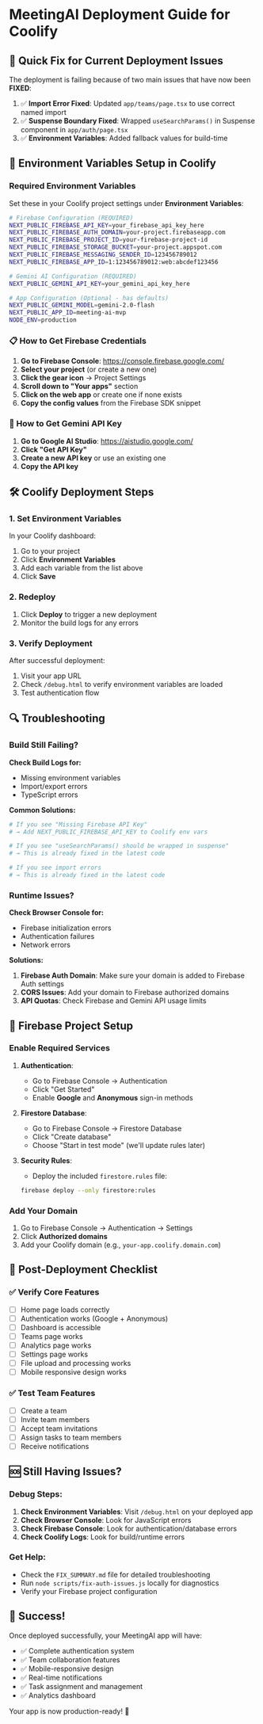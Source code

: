 # MeetingAI Deployment Guide for Coolify

## 🚀 Quick Fix for Current Deployment Issues

The deployment is failing because of two main issues that have now been **FIXED**:

1. ✅ **Import Error Fixed**: Updated `app/teams/page.tsx` to use correct named import
2. ✅ **Suspense Boundary Fixed**: Wrapped `useSearchParams()` in Suspense component in `app/auth/page.tsx`
3. ✅ **Environment Variables**: Added fallback values for build-time

## 🔧 Environment Variables Setup in Coolify

### Required Environment Variables

Set these in your Coolify project settings under **Environment Variables**:

```bash
# Firebase Configuration (REQUIRED)
NEXT_PUBLIC_FIREBASE_API_KEY=your_firebase_api_key_here
NEXT_PUBLIC_FIREBASE_AUTH_DOMAIN=your-project.firebaseapp.com
NEXT_PUBLIC_FIREBASE_PROJECT_ID=your-firebase-project-id
NEXT_PUBLIC_FIREBASE_STORAGE_BUCKET=your-project.appspot.com
NEXT_PUBLIC_FIREBASE_MESSAGING_SENDER_ID=123456789012
NEXT_PUBLIC_FIREBASE_APP_ID=1:123456789012:web:abcdef123456

# Gemini AI Configuration (REQUIRED)
NEXT_PUBLIC_GEMINI_API_KEY=your_gemini_api_key_here

# App Configuration (Optional - has defaults)
NEXT_PUBLIC_GEMINI_MODEL=gemini-2.0-flash
NEXT_PUBLIC_APP_ID=meeting-ai-mvp
NODE_ENV=production
```

### 📋 How to Get Firebase Credentials

1. **Go to Firebase Console**: https://console.firebase.google.com/
2. **Select your project** (or create a new one)
3. **Click the gear icon** → Project Settings
4. **Scroll down to "Your apps"** section
5. **Click on the web app** or create one if none exists
6. **Copy the config values** from the Firebase SDK snippet

### 🔑 How to Get Gemini API Key

1. **Go to Google AI Studio**: https://aistudio.google.com/
2. **Click "Get API Key"**
3. **Create a new API key** or use an existing one
4. **Copy the API key**

## 🛠️ Coolify Deployment Steps

### 1. Set Environment Variables
In your Coolify dashboard:
1. Go to your project
2. Click **Environment Variables**
3. Add each variable from the list above
4. Click **Save**

### 2. Redeploy
1. Click **Deploy** to trigger a new deployment
2. Monitor the build logs for any errors

### 3. Verify Deployment
After successful deployment:
1. Visit your app URL
2. Check `/debug.html` to verify environment variables are loaded
3. Test authentication flow

## 🔍 Troubleshooting

### Build Still Failing?

**Check Build Logs for:**
- Missing environment variables
- Import/export errors
- TypeScript errors

**Common Solutions:**
```bash
# If you see "Missing Firebase API Key"
# → Add NEXT_PUBLIC_FIREBASE_API_KEY to Coolify env vars

# If you see "useSearchParams() should be wrapped in suspense"
# → This is already fixed in the latest code

# If you see import errors
# → This is already fixed in the latest code
```

### Runtime Issues?

**Check Browser Console for:**
- Firebase initialization errors
- Authentication failures
- Network errors

**Solutions:**
1. **Firebase Auth Domain**: Make sure your domain is added to Firebase Auth settings
2. **CORS Issues**: Add your domain to Firebase authorized domains
3. **API Quotas**: Check Firebase and Gemini API usage limits

## 🎯 Firebase Project Setup

### Enable Required Services

1. **Authentication**:
   - Go to Firebase Console → Authentication
   - Click "Get Started"
   - Enable **Google** and **Anonymous** sign-in methods

2. **Firestore Database**:
   - Go to Firebase Console → Firestore Database
   - Click "Create database"
   - Choose "Start in test mode" (we'll update rules later)

3. **Security Rules**:
   - Deploy the included `firestore.rules` file:
   ```bash
   firebase deploy --only firestore:rules
   ```

### Add Your Domain

1. Go to Firebase Console → Authentication → Settings
2. Click **Authorized domains**
3. Add your Coolify domain (e.g., `your-app.coolify.domain.com`)

## 📱 Post-Deployment Checklist

### ✅ Verify Core Features
- [ ] Home page loads correctly
- [ ] Authentication works (Google + Anonymous)
- [ ] Dashboard is accessible
- [ ] Teams page works
- [ ] Analytics page works  
- [ ] Settings page works
- [ ] File upload and processing works
- [ ] Mobile responsive design works

### ✅ Test Team Features
- [ ] Create a team
- [ ] Invite team members
- [ ] Accept team invitations
- [ ] Assign tasks to team members
- [ ] Receive notifications

## 🆘 Still Having Issues?

### Debug Steps:
1. **Check Environment Variables**: Visit `/debug.html` on your deployed app
2. **Check Browser Console**: Look for JavaScript errors
3. **Check Firebase Console**: Look for authentication/database errors
4. **Check Coolify Logs**: Look for build/runtime errors

### Get Help:
- Check the `FIX_SUMMARY.md` file for detailed troubleshooting
- Run `node scripts/fix-auth-issues.js` locally for diagnostics
- Verify your Firebase project configuration

## 🎉 Success!

Once deployed successfully, your MeetingAI app will have:
- ✅ Complete authentication system
- ✅ Team collaboration features
- ✅ Mobile-responsive design
- ✅ Real-time notifications
- ✅ Task assignment and management
- ✅ Analytics dashboard

Your app is now production-ready! 🚀